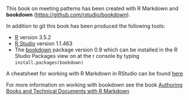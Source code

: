 This book on meeting patterns has been created with R Markdown and **bookdown** (https://github.com/rstudio/bookdown). 

In addition to git this book has been produced the following tools:

* [R](https://www.r-project.org/) version 3.5.2
* [R Studio](https://www.rstudio.com/) version 1.1.463
* The [bookdown](https://cran.rstudio.com/web/packages/bookdown/index.html) package version 0.9 which can be installed in the R Studio Packages view on at the r console  by typing `install.packages(bookdown)`


A cheatsheet for working with R Markdown in RStudio can be found [here](https://www.rstudio.com/wp-content/uploads/2016/03/rmarkdown-cheatsheet-2.0.pdf)

For more information on working with bookdown see the book [Authoring Books and Technical Documents with R Markdown](https://bookdown.org/yihui/bookdown/)
